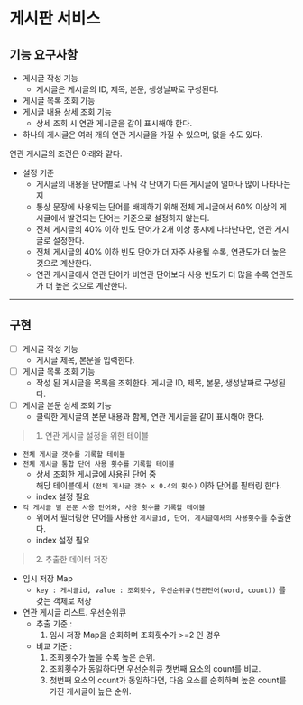 # 게시판 서비스

## 기능 요구사항

- 게시글 작성 기능
  - 게시글은 게시글의 ID, 제목, 본문, 생성날짜로 구성된다.
- 게시글 목록 조회 기능
- 게시글 내용 상세 조회 기능
  - 상세 조회 시 연관 게시글을 같이 표시해야 한다.
- 하나의 게시글은 여러 개의 연관 게시글을 가질 수 있으며, 없을 수도 있다.

연관 게시글의 조건은 아래와 같다.

- 설정 기준
  - 게시글의 내용을 단어별로 나눠 각 단어가 다른 게시글에 얼마나 많이 나타나는 지 
  - 통상 문장에 사용되는 단어를 배제하기 위해 전체 게시글에서 60% 이상의 게시글에서 발견되는 단어는 기준으로 설정하지 않는다.
  - 전체 게시글의 40% 이하 빈도 단어가 2개 이상 동시에 나타난다면, 연관 게시글로 설정한다.
  - 전체 게시글의 40% 이하 빈도 단어가 더 자주 사용될 수록, 연관도가 더 높은 것으로 계산한다.
  - 연관 게시글에서 연관 단어가 비연관 단어보다 사용 빈도가 더 많을 수록 연관도가 더 높은 것으로 계산한다.

---

## 구현

- [ ] 게시글 작성 기능
  - 게시글 제목, 본문을 입력한다.
- [ ] 게시글 목록 조회 기능
  - 작성 된 게시글을 목록을 조회한다. 게시글 ID, 제목, 본문, 생성날짜로 구성된다.
- [ ] 게시글 본문 상세 조회 기능
  - 클릭한 게시글의 본문 내용과 함께, 연관 게시글을 같이 표시해야 한다.
  
> 1. 연관 게시글 설정을 위한 테이블

- `전체 게시글 갯수를 기록할 테이블`
- `전체 게시글 통합 단어 사용 횟수를 기록할 테이블`
  - 상세 조회한 게시글에 사용된 단어 중  
    해당 테이블에서 `(전체 게시글 갯수 x 0.4의 횟수)` 이하 단어를 필터링 한다.
  - index 설정 필요
- `각 게시글 별 본문 사용 단어와, 사용 횟수를 기록할 테이블`
  - 위에서 필터링한 단어를 사용한 `게시글id, 단어, 게시글에서의 사용횟수`를 추출한다.
  - index 설정 필요

> 2. 추출한 데이터 저장

- 임시 저장 Map
  - `key : 게시글id, value : 조회횟수, 우선순위큐(연관단어(word, count))` 를 갖는 객체로 저장
- 연관 게시글 리스트. 우선순위큐
  - 추출 기준 :
    1. 임시 저장 Map을 순회하며 조회횟수가 >=2 인 경우
  - 비교 기준 :
    1. 조회횟수가 높을 수록 높은 순위.
    2. 조회횟수가 동일하다면 우선순위큐 첫번째 요소의 count를 비교.
    3. 첫번째 요소의 count가 동일하다면, 다음 요소를 순회하며 높은 count를 가진 게시글이 높은 순위.
